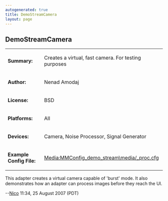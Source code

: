 ```yaml
---
autogenerated: true
title: DemoStreamCamera
layout: page
---
```


## DemoStreamCamera

<table>
<tr>
<td markdown="1">

**Summary:**

</td>
<td markdown="1">

Creates a virtual, fast camera. For testing purposes

</td>
</tr>
<tr>
<td markdown="1">

**Author:**

</td>
<td markdown="1">

Nenad Amodaj

</td>
</tr>
<tr>
<td markdown="1">

**License:**

</td>
<td markdown="1">

BSD

</td>
</tr>
<tr>
<td markdown="1">

**Platforms:**

</td>
<td markdown="1">

All

</td>
</tr>
<tr>
<td markdown="1">

**Devices:**

</td>
<td markdown="1">

Camera, Noise Processor, Signal Generator

</td>
</tr>
<tr>
<td markdown="1">

**Example Config File:**

</td>
<td markdown="1">

[Media:MMConfig\_demo\_stream\media/_proc.cfg](Media:media/MMConfig_demo_stream_proc.cfg "wikilink")

</td>
</tr>
</table>

This adapter creates a virtual camera capable of 'burst' mode. It also
demonstrates how an adapter can process images before they reach the UI.

--[Nico](User:Nico "wikilink") 11:34, 25 August 2007 (PDT)

